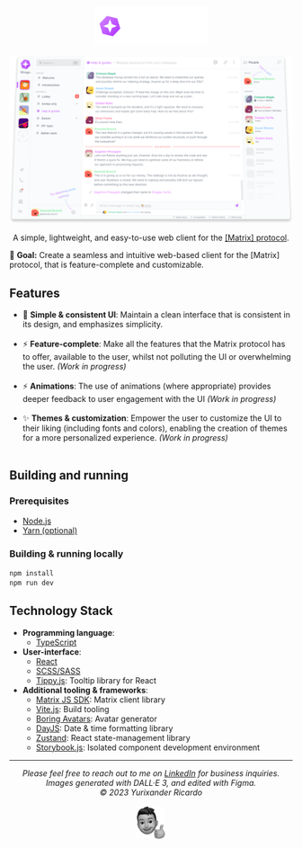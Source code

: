 <div align="center">
  <img width="200" alt="Mirage's logo" src="./public/logo-white.svg" />
  <br />
  <br />
  <img alt="User-interface preview" src="./github/preview.png" />
  <p>A simple, lightweight, and easy-to-use web client for the <a href="https://matrix.org">[Matrix] protocol</a>.</p>
</div>

🎯 **Goal:** Create a seamless and intuitive web-based client for the \[Matrix\] protocol, that is feature-complete and customizable.

## Features

* 📐 **Simple & consistent UI**: Maintain a clean interface that is consistent in its design, and emphasizes simplicity.<br /><br />
* ⚡ **Feature-complete**: Make all the features that the Matrix protocol has to offer, available to the user, whilst not polluting the UI or overwhelming the user. *(Work in progress)*<br /><br />
* ⚡ **Animations**: The use of animations (where appropriate) provides deeper feedback to user engagement with the UI *(Work in progress)*<br /><br />
* ✨ **Themes & customization**: Empower the user to customize the UI to their liking (including fonts and colors), enabling the creation of themes for a more personalized experience. *(Work in progress)*<br /><br />

## Building and running

### Prerequisites

* [Node.js](https://nodejs.org/en)
* [Yarn (optional)](https://yarnpkg.com/)

### Building & running locally

```bash
npm install
npm run dev
```

## Technology Stack

* **Programming language**:
  * [TypeScript](https://www.typescriptlang.org/)
* **User-interface**:
  * [React](https://reactjs.org/)
  * [SCSS/SASS](https://sass-lang.com/)
  * [Tippy.js](https://atomiks.github.io/tippyjs/): Tooltip library for React
* **Additional tooling & frameworks**:
  * [Matrix JS SDK](https://github.com/matrix-org/matrix-js-sdk): Matrix client library
  * [Vite.js](https://vitejs.dev/): Build tooling
  * [Boring Avatars](https://github.com/boringdesigners/boring-avatars): Avatar generator
  * [DayJS](https://day.js.org/): Date & time formatting library
  * [Zustand](https://github.com/pmndrs/zustand): React state-management library
  * [Storybook.js](https://storybook.js.org/): Isolated component development environment

<hr />
<div align="center">
  <i>
    Please feel free to reach out to me on <a href="https://www.linkedin.com/in/yurixander/">LinkedIn</a> for business inquiries.<br />
    Images generated with DALL·E 3, and edited with Figma.<br />
    &copy; 2023 Yurixander Ricardo<br /><br />
    <img alt="Thumbs up illustration" src="./github/thumbs-up.png" />
  </i>
</div>
